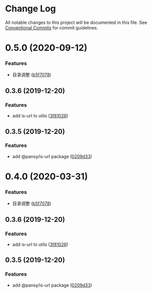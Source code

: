 # Change Log

All notable changes to this project will be documented in this file.
See [Conventional Commits](https://conventionalcommits.org) for commit guidelines.

# 0.5.0 (2020-09-12)

### Features

- 目录调整 ([b5f7078](https://github.com/pansyjs/utils/commit/b5f707863a4865b6bbd7c8333100088fbcae902e))

## 0.3.6 (2019-12-20)

### Features

- add is-url to utils ([3f81026](https://github.com/pansyjs/utils/commit/3f810263153b5b27ec04b9ee345cd0317ec6c458))

## 0.3.5 (2019-12-20)

### Features

- add @pansy/is-url package ([0209d33](https://github.com/pansyjs/utils/commit/0209d338ea786cba6e133f838cf9fd7a7301c922))

# 0.4.0 (2020-03-31)

### Features

- 目录调整 ([b5f7078](https://github.com/pansyjs/utils/commit/b5f707863a4865b6bbd7c8333100088fbcae902e))

## 0.3.6 (2019-12-20)

### Features

- add is-url to utils ([3f81026](https://github.com/pansyjs/utils/commit/3f810263153b5b27ec04b9ee345cd0317ec6c458))

## 0.3.5 (2019-12-20)

### Features

- add @pansy/is-url package ([0209d33](https://github.com/pansyjs/utils/commit/0209d338ea786cba6e133f838cf9fd7a7301c922))

